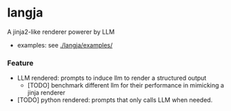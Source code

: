 # langja
A jinja2-like renderer powerer by LLM

- examples: see  [./langja/examples/](./langja/examples/)

### Feature
- LLM rendered: prompts to induce llm to render a structured output
  - [TODO] benchmark different llm for their performance in mimicking a jinja renderer
- [TODO] python rendered: prompts that only calls LLM when needed.
